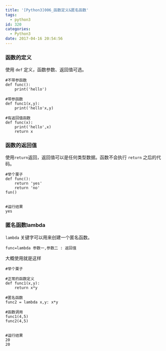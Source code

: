 ```yaml
---
title: '[Python3]006_函数定义&匿名函数'
tags:
  - python3
id: 320
categories:
  - Python3
date: 2017-04-16 20:54:56
---
```


### 函数的定义

使用 `def` 定义，函数参数、返回值可选。

    #不带参函数
    def func():
        print('hello')

    #带参函数
    def func1(x,y):
        print('hello'x,y)

    #有返回值函数
    def func(x):
        print('hello',x)
        return x
     

### 函数的返回值

使用`return`返回，返回值可以是任何类型数据。函数不会执行 `return` 之后的代码。

    #举个栗子
    def func():
        return 'yes'
        return 'no'
    fun()
     

    #运行结果
    yes
     

### 匿名函数lambda

`lambda` 关键字可以用来创建一个匿名函数。

    func=lambda 参数一,参数二 : 返回值
大概使用就是这样      

    #举个栗子

    #正常的函数定义
    def func1(x,y):
        return x*y

    #匿名函数
    func2 = lambda x,y: x*y

    #函数调用
    func1(4,5)
    func2(4,5)
     

    #运行结果
    20
    20 
    